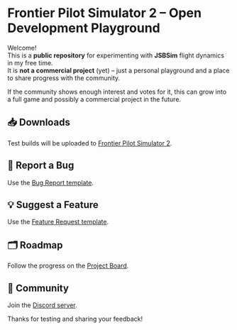 # Frontier Pilot Simulator 2 – Open Development Playground

Welcome!  
This is a **public repository** for experimenting with **JSBSim** flight dynamics in my free time.  
It is **not a commercial project** (yet) – just a personal playground and a place to share progress with the community.  

If the community shows enough interest and votes for it, this can grow into a full game and possibly a commercial project in the future.  

## 📥 Downloads
Test builds will be uploaded to [Frontier Pilot Simulator 2](https://fps2.frontierpilot.net/).

## 🐞 Report a Bug
Use the [Bug Report template](https://github.com/FrontierPilot/Frontier-Pilot-Simulator-2-JSBSim/issues/new?assignees=&labels=bug&template=bug_report.md).

## 💡 Suggest a Feature
Use the [Feature Request template](https://github.com/FrontierPilot/Frontier-Pilot-Simulator-2-JSBSim/issues/new?assignees=&labels=feature&template=feature_request.md).

## 🗂 Roadmap
Follow the progress on the [Project Board](https://github.com/users/FrontierPilot/projects/1).

## 💬 Community
Join the [Discord server](https://discord.gg/qVxtGKQ5f2).

Thanks for testing and sharing your feedback!
